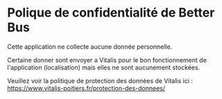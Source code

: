 # Polique de confidentialité de Better Bus

Cette application ne collecte aucune donnée personnelle.

Certaine donner sont envoyer a Vitalis pour le bon fonctionnement de l'application (localisation) mais elles ne sont aucunement stockées.

Veuillez voir la politique de protection des données de Vitalis ici : https://www.vitalis-poitiers.fr/protection-des-donnees/
